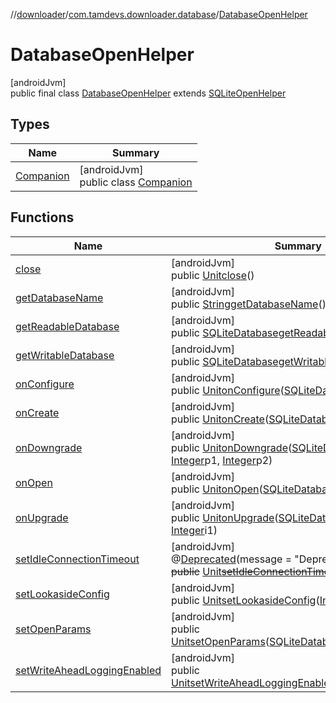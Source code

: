 //[downloader](../../../index.md)/[com.tamdevs.downloader.database](../index.md)/[DatabaseOpenHelper](index.md)

# DatabaseOpenHelper

[androidJvm]\
public final class [DatabaseOpenHelper](index.md) extends [SQLiteOpenHelper](https://developer.android.com/reference/kotlin/android/database/sqlite/SQLiteOpenHelper.html)

## Types

| Name | Summary |
|---|---|
| [Companion](-companion/index.md) | [androidJvm]<br>public class [Companion](-companion/index.md) |

## Functions

| Name | Summary |
|---|---|
| [close](index.md#-1132609887%2FFunctions%2F1725225430) | [androidJvm]<br>public [Unit](https://kotlinlang.org/api/latest/jvm/stdlib/kotlin/-unit/index.html)[close](index.md#-1132609887%2FFunctions%2F1725225430)() |
| [getDatabaseName](index.md#2092117245%2FFunctions%2F1725225430) | [androidJvm]<br>public [String](https://developer.android.com/reference/kotlin/java/lang/String.html)[getDatabaseName](index.md#2092117245%2FFunctions%2F1725225430)() |
| [getReadableDatabase](index.md#725964472%2FFunctions%2F1725225430) | [androidJvm]<br>public [SQLiteDatabase](https://developer.android.com/reference/kotlin/android/database/sqlite/SQLiteDatabase.html)[getReadableDatabase](index.md#725964472%2FFunctions%2F1725225430)() |
| [getWritableDatabase](index.md#-1273172728%2FFunctions%2F1725225430) | [androidJvm]<br>public [SQLiteDatabase](https://developer.android.com/reference/kotlin/android/database/sqlite/SQLiteDatabase.html)[getWritableDatabase](index.md#-1273172728%2FFunctions%2F1725225430)() |
| [onConfigure](index.md#-1648481475%2FFunctions%2F1725225430) | [androidJvm]<br>public [Unit](https://kotlinlang.org/api/latest/jvm/stdlib/kotlin/-unit/index.html)[onConfigure](index.md#-1648481475%2FFunctions%2F1725225430)([SQLiteDatabase](https://developer.android.com/reference/kotlin/android/database/sqlite/SQLiteDatabase.html)p0) |
| [onCreate](on-create.md) | [androidJvm]<br>public [Unit](https://kotlinlang.org/api/latest/jvm/stdlib/kotlin/-unit/index.html)[onCreate](on-create.md)([SQLiteDatabase](https://developer.android.com/reference/kotlin/android/database/sqlite/SQLiteDatabase.html)db) |
| [onDowngrade](index.md#-995824338%2FFunctions%2F1725225430) | [androidJvm]<br>public [Unit](https://kotlinlang.org/api/latest/jvm/stdlib/kotlin/-unit/index.html)[onDowngrade](index.md#-995824338%2FFunctions%2F1725225430)([SQLiteDatabase](https://developer.android.com/reference/kotlin/android/database/sqlite/SQLiteDatabase.html)p0, [Integer](https://developer.android.com/reference/kotlin/java/lang/Integer.html)p1, [Integer](https://developer.android.com/reference/kotlin/java/lang/Integer.html)p2) |
| [onOpen](index.md#-653481789%2FFunctions%2F1725225430) | [androidJvm]<br>public [Unit](https://kotlinlang.org/api/latest/jvm/stdlib/kotlin/-unit/index.html)[onOpen](index.md#-653481789%2FFunctions%2F1725225430)([SQLiteDatabase](https://developer.android.com/reference/kotlin/android/database/sqlite/SQLiteDatabase.html)p0) |
| [onUpgrade](on-upgrade.md) | [androidJvm]<br>public [Unit](https://kotlinlang.org/api/latest/jvm/stdlib/kotlin/-unit/index.html)[onUpgrade](on-upgrade.md)([SQLiteDatabase](https://developer.android.com/reference/kotlin/android/database/sqlite/SQLiteDatabase.html)db, [Integer](https://developer.android.com/reference/kotlin/java/lang/Integer.html)i, [Integer](https://developer.android.com/reference/kotlin/java/lang/Integer.html)i1) |
| [setIdleConnectionTimeout](index.md#1030004133%2FFunctions%2F1725225430) | [androidJvm]<br>@[Deprecated](https://kotlinlang.org/api/latest/jvm/stdlib/kotlin/-deprecated/index.html)(message = &quot;Deprecated in Java&quot;)<br>~~public~~ [Unit](https://kotlinlang.org/api/latest/jvm/stdlib/kotlin/-unit/index.html)[~~setIdleConnectionTimeout~~](index.md#1030004133%2FFunctions%2F1725225430)~~(~~[Long](https://developer.android.com/reference/kotlin/java/lang/Long.html)p0~~)~~ |
| [setLookasideConfig](index.md#-1601100201%2FFunctions%2F1725225430) | [androidJvm]<br>public [Unit](https://kotlinlang.org/api/latest/jvm/stdlib/kotlin/-unit/index.html)[setLookasideConfig](index.md#-1601100201%2FFunctions%2F1725225430)([Integer](https://developer.android.com/reference/kotlin/java/lang/Integer.html)p0, [Integer](https://developer.android.com/reference/kotlin/java/lang/Integer.html)p1) |
| [setOpenParams](index.md#-627348398%2FFunctions%2F1725225430) | [androidJvm]<br>public [Unit](https://kotlinlang.org/api/latest/jvm/stdlib/kotlin/-unit/index.html)[setOpenParams](index.md#-627348398%2FFunctions%2F1725225430)([SQLiteDatabase.OpenParams](https://developer.android.com/reference/kotlin/android/database/sqlite/SQLiteDatabase.OpenParams.html)p0) |
| [setWriteAheadLoggingEnabled](index.md#1941933624%2FFunctions%2F1725225430) | [androidJvm]<br>public [Unit](https://kotlinlang.org/api/latest/jvm/stdlib/kotlin/-unit/index.html)[setWriteAheadLoggingEnabled](index.md#1941933624%2FFunctions%2F1725225430)([Boolean](https://developer.android.com/reference/kotlin/java/lang/Boolean.html)p0) |
